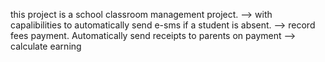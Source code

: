 this project is a  school classroom management project.
--> with capalibilities to automatically send e-sms if a student is absent.
--> record fees payment. Automatically send receipts to parents on payment
--> calculate earning